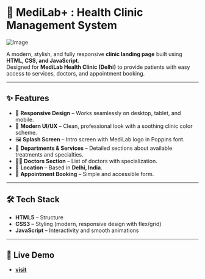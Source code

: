 # 🏥 **MediLab+** : Health Clinic Management System 

![Image](https://github.com/user-attachments/assets/ae3054d4-b5bb-498d-80fb-d953ad8b43ee)

A modern, stylish, and fully responsive **clinic landing page** built using **HTML, CSS, and JavaScript**.  
Designed for **MediLab Health Clinic (Delhi)** to provide patients with easy access to services, doctors, and appointment booking.

---

## ✨ Features
- 📱 **Responsive Design** – Works seamlessly on desktop, tablet, and mobile.  
- 🎨 **Modern UI/UX** – Clean, professional look with a soothing clinic color scheme.  
- 🖼️ **Splash Screen** – Intro screen with MediLab logo in Poppins font.  
- 🏥 **Departments & Services** – Detailed sections about available treatments and specialties.  
- 👨‍⚕️ **Doctors Section** – List of doctors with specialization.  
- 📍 **Location** – Based in **Delhi, India**.  
- 📅 **Appointment Booking** – Simple and accessible form.  

---

## 🛠️ Tech Stack
- **HTML5** – Structure  
- **CSS3** – Styling (modern, responsive design with flex/grid)  
- **JavaScript** – Interactivity and smooth animations  

---

## 🔗 Live Demo
- [**visit**](https://mdzafar99.github.io/MediLab-Plus/)
